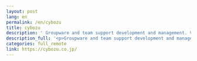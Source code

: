 ```yaml
---
layout: post
lang: en
permalink: /en/cybozu
title: cybozu
description: ' Groupware and team support development and management. Variety of work styles, human resource selection, ultrawork, etc. '
description_full: '<p>Groupware and team support development and management. Variety of work styles, human resource selection, ultrawork, etc.</p>'
categories: full_remote
link: https://cybozu.co.jp/
---
```

